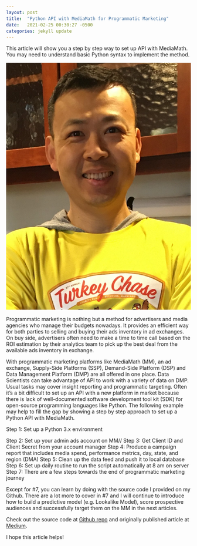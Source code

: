```yaml
---
layout: post
title:  "Python API with MediaMath for Programmatic Marketing"
date:   2021-02-25 00:30:27 -0500
categories: jekyll update
---
```

This article will show you a step by step way to set up API with MediaMath. You may need to understand basic Python syntax to implement the method.

![alt text](/img/jin.jpg)
<!-- ![image info](./img/Jin.jpg) -->

Programmatic marketing is nothing but a method for advertisers and media agencies who manage their budgets nowadays. It provides an efficient way for both parties to selling and buying their ads inventory in ad exchanges. On buy side, advertisers often need to make a time to time call based on the ROI estimation by their analytics team to pick up the best deal from the available ads inventory in exchange.

With programmatic marketing platforms like MediaMath (MM), an ad exchange, Supply-Side Platforms (SSP), Demand-Side Platform (DSP) and Data Management Platform (DMP) are all offered in one place. Data Scientists can take advantage of API to work with a variety of data on DMP. Usual tasks may cover insight reporting and programmatic targeting. Often it’s a bit difficult to set up an API with a new platform in market because there is lack of well-documented software development tool kit (SDK) for open-source programming languages like Python. The following example may help to fill the gap by showing a step by step approach to set up a Python API with MediaMath.

Step 1: Set up a Python 3.x environment

Step 2: Set up your admin ads account on MM//
Step 3: Get Client ID and Client Secret from your account manager
Step 4: Produce a campaign report that includes media spend, performance metrics, day, state, and region (DMA)
Step 5: Clean up the data feed and push it to local database
Step 6: Set up daily routine to run the script automatically at 8 am on server
Step 7: There are a few steps towards the end of programmatic marketing journey

Except for #7, you can learn by doing with the source code I provided on my Github. There are a lot more to cover in #7 and I will continue to introduce how to build a predictive model (e.g. Lookalike Model), score prospective audiences and successfully target them on the MM in the next articles.

Check out the source code at [Github repo][Github] and originally published article at [Medium][Medium].

I hope this article helps!

[Github]: https://github.com/jinwang7/Python-API-Setup-with-MediaMath
[Medium]:   https://jin-wang7.medium.com/python-api-with-media-math-for-programmatic-marketing-20d98aa293cd
